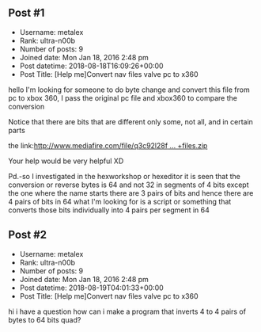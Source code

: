 ## Post #1
- Username: metalex
- Rank: ultra-n00b
- Number of posts: 9
- Joined date: Mon Jan 18, 2016 2:48 pm
- Post datetime: 2018-08-18T16:09:26+00:00
- Post Title: [Help me]Convert nav files valve pc to x360

hello I'm looking for someone to do byte change and convert this file from pc to xbox 360, I pass the original pc file and xbox360 to compare the conversion

Notice that there are bits that are different only some, not all, and in certain parts

the link:[http://www.mediafire.com/file/q3c92l28f ... +files.zip](http://www.mediafire.com/file/q3c92l28fufsa63/nav+files.zip)

Your help would be very helpful XD

Pd.-so I investigated in the hexworkshop or hexeditor it is seen that the conversion or reverse bytes is 64 and not 32 in segments of 4 bits except the one where the name starts there are 3 pairs of bits and hence there are 4 pairs of bits in 64 what I'm looking for is a script or something that converts those bits individually into 4 pairs per segment in 64
## Post #2
- Username: metalex
- Rank: ultra-n00b
- Number of posts: 9
- Joined date: Mon Jan 18, 2016 2:48 pm
- Post datetime: 2018-08-19T04:01:33+00:00
- Post Title: [Help me]Convert nav files valve pc to x360

hi i have a question how can i make a program that inverts 4 to 4 pairs of bytes to 64 bits quad?

